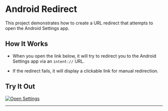 # Android Redirect

This project demonstrates how to create a URL redirect that attempts to open the Android Settings app.

## How It Works

- When you open the link below, it will try to redirect you to the Android Settings app via an `intent://` URL.

- If the redirect fails, it will display a clickable link for manual redirection.

## Try It Out

[![Open Settings](https://img.shields.io/badge/Open%20Settings-Click%20Here-brightgreen?style=for-the-badge)](https://adhit21.github.io/android-redirect/)

---

